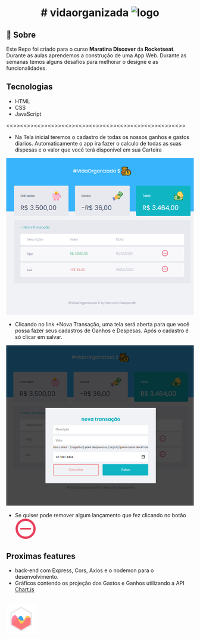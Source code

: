 <h1 align="center">
# vidaorganizada
<img src="https://img.icons8.com/doodle/50/000000/coins--v1.png" alt="logo"/>
</h1>

## 📝 Sobre

<p>
Este Repo foi criado para o curso <b>Maratina Discover</b> da <b>Rocketseat</b>.
Durante as aulas aprendemos a construção de uma App Web. Durante as semanas temos alguns desafios para melhorar o designe e as funcionalidades. 
</p>

## Tecnologias
- HTML
- CSS
- JavaScript

<span>
<<>><<>><<>><<>><<>><<>><<>><<>><<>><<>><<>><<>><<>>
</span>
<p></p>

- Na Tela inicial teremos o cadastro de todas os nossos ganhos e gastos diarios. Automaticamente o app ira fazer o calculo de todas as suas dispesas e o valor que você terá disponivel em sua Carteira
<img src="./images/initial.PNG">

- Clicando no link +Nova Transação, uma tela será aberta para que você possa fazer seus cadastros de Ganhos e Despesas. Após o cadastro é só clicar em salvar.
<img src="./images/additem.PNG">

- Se quiser pode remover algum lançamento que fez clicando no botão <span><img src="./assets/minus.svg"></span>


## Proximas features
- back-end com Express, Cors, Axios e o nodemon para o desenvolvimento.
- Gráficos contendo os projeção dos Gastos e Ganhos utilizando a API [Chart.js](https://www.chartjs.org/) 
<br/>
<img src="./images/chartjs-logo.svg" width=80px eight=80px>


